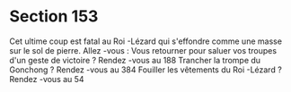 # Section 153

Cet ultime coup est fatal au Roi -Lézard qui s'effondre comme une
masse sur le sol de pierre. Allez -vous :
Vous retourner pour saluer vos troupes d'un geste de victoire ?
Rendez -vous au  188
Trancher la trompe du Gonchong ?   Rendez -vous au  384
Fouiller les vêtements du Roi -Lézard ?   Rendez -vous au  54